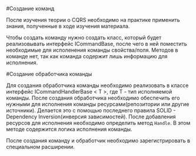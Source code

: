 ﻿#Создание команд

После изучения теории о CQRS необходимо на практике применить знания,
полученные в ходе изучения материала.

Чтобы создать команду нужно создать класс, который будет реализовывать
интерфейс ICommandBase, после чего в ней поместить необходимые для исполенения
команды свойства/поля. Методов в команде нет, так как команда содержит лишь
информацию для исполнения.

#Создание обработчика команды

Для создания обработчика команды необходимо реализовать в классе интерфейс
ICommandHandlerBase < T >, где T - тип исполняемой команды. После создания 
обработчика необходимо обеспечить его нужными для исполнения команды
ресурсами(репозитории или другие источники). Делается это с помощью 
последнего правила SOLID - Dependency Inversion(инверсия зависимостей).
После добавления ресурсов для исполнения необходимо определить метод `Handle`.
В этом методе содержится логика исполнения команды.

После создания команду и обработчик необходимо зарегистрировать в специальном
расширении.